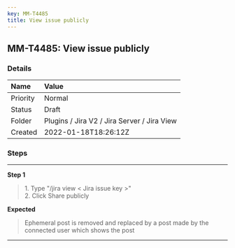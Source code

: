```yaml
---
key: MM-T4485
title: View issue publicly
---
```


## MM-T4485: View issue publicly

### Details

| Name     | Value                                       |
| :------- | :------------------------------------------ |
| Priority | Normal                                      |
| Status   | Draft                                       |
| Folder   | Plugins / Jira V2 / Jira Server / Jira View |
| Created  | 2022-01-18T18:26:12Z                        |

### Steps

<hr/>

**Step 1**

> <article>1. Type &quot;/jira view &lt; Jira issue key &gt;&quot;<br />2. Click Share publicly</article>

**Expected**

> <article>Ephemeral post is removed and replaced by a post made by the connected user which shows the post</article>

<hr/>
